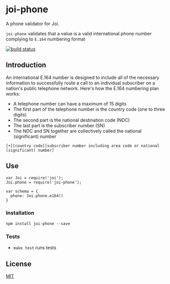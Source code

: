 
# joi-phone

A phone validator for Joi.

`joi-phone` validates that a value is a valid international phone number complying to `E.164` numbering format

[![build status](https://travis-ci.org/AndrewKeig/joi-phone.svg)](http://travis-ci.org/AndrewKeig/joi-phone)

## Introduction

An international E.164 number is designed to include all of the necessary information to 
successfully route a call to an individual subscriber on a nation's public telephone network. 
Here's how the E.164 numbering plan works:

- A telephone number can have a maximum of 15 digits
- The first part of the telephone number is the country code (one to three digits)
- The second part is the national destination code (NDC)
- The last part is the subscriber number (SN)
- The NDC and SN together are collectively called the national (significant) number

```
[+][country code][subscriber number including area code or national (significant) number]
```

## Use

```
var Joi = require('joi');
Joi.phone = require('joi-phone');

var schema = {
  phone: Joi.phone.e164()
}

```

### Installation

```
npm install joi-phone --save
```

### Tests


- `make test` runs tests


## License

[MIT](https://github.com/andrewkeig/joi-phone/blob/master/LICENSE)

